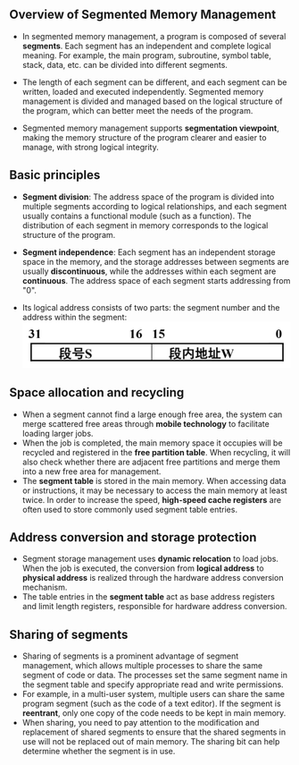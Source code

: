 ## Overview of Segmented Memory Management
- In segmented memory management, a program is composed of several **segments**. Each segment has an independent and complete logical meaning. For example, the main program, subroutine, symbol table, stack, data, etc. can be divided into different segments.

- The length of each segment can be different, and each segment can be written, loaded and executed independently. Segmented memory management is divided and managed based on the logical structure of the program, which can better meet the needs of the program.

- Segmented memory management supports **segmentation viewpoint**, making the memory structure of the program clearer and easier to manage, with strong logical integrity.

## Basic principles
- **Segment division**: The address space of the program is divided into multiple segments according to logical relationships, and each segment usually contains a functional module (such as a function). The distribution of each segment in memory corresponds to the logical structure of the program.

- **Segment independence**: Each segment has an independent storage space in the memory, and the storage addresses between segments are usually **discontinuous**, while the addresses within each segment are **continuous**. The address space of each segment starts addressing from "0".
- Its logical address consists of two parts: the segment number and the address within the segment:
![](../../photos/dsccgl.png)

## Space allocation and recycling
- When a segment cannot find a large enough free area, the system can merge scattered free areas through **mobile technology** to facilitate loading larger jobs.
- When the job is completed, the main memory space it occupies will be recycled and registered in the **free partition table**. When recycling, it will also check whether there are adjacent free partitions and merge them into a new free area for management.
- The **segment table** is stored in the main memory. When accessing data or instructions, it may be necessary to access the main memory at least twice. In order to increase the speed, **high-speed cache registers** are often used to store commonly used segment table entries.

## Address conversion and storage protection
- Segment storage management uses **dynamic relocation** to load jobs. When the job is executed, the conversion from **logical address** to **physical address** is realized through the hardware address conversion mechanism.
- The table entries in the **segment table** act as base address registers and limit length registers, responsible for hardware address conversion.

## Sharing of segments
- Sharing of segments is a prominent advantage of segment management, which allows multiple processes to share the same segment of code or data. The processes set the same segment name in the segment table and specify appropriate read and write permissions.
- For example, in a multi-user system, multiple users can share the same program segment (such as the code of a text editor). If the segment is **reentrant**, only one copy of the code needs to be kept in main memory.
- When sharing, you need to pay attention to the modification and replacement of shared segments to ensure that the shared segments in use will not be replaced out of main memory. The sharing bit can help determine whether the segment is in use.